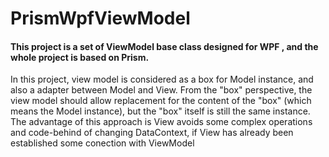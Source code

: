 # PrismWpfViewModel

#### This project is a set of ViewModel base class designed for WPF , and the whole project is based on Prism. 
In this project, view model is considered as a box for Model instance, and also a adapter between Model and View. 
From the "box" perspective, the view model should allow replacement for the content of the "box" (which means the Model instance), but the "box" itself is still the same instance. The advantage of this approach is View avoids some complex operations and code-behind of changing DataContext, if View has already been established some conection with ViewModel
 
